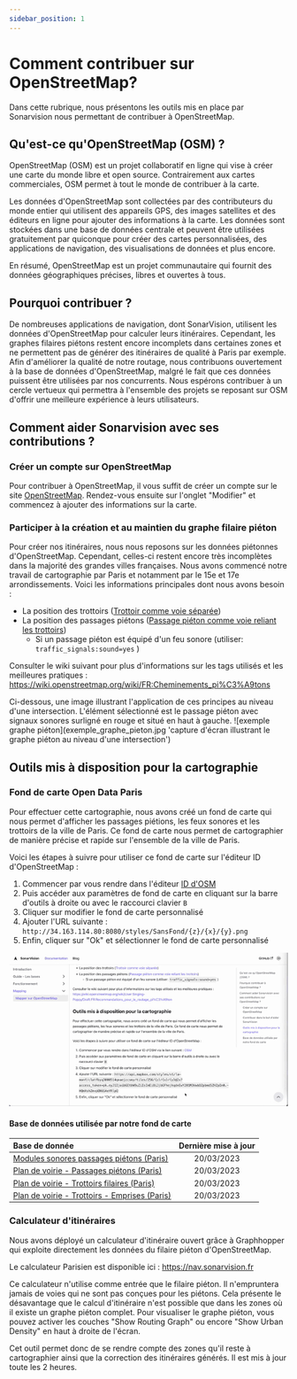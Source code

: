 ```yaml
---
sidebar_position: 1
---
```


# Comment contribuer sur OpenStreetMap?

Dans cette rubrique, nous présentons les outils mis en place par Sonarvision nous permettant de contribuer à
OpenStreetMap.

## Qu'est-ce qu'OpenStreetMap (OSM) ?

OpenStreetMap (OSM) est un projet collaboratif en ligne qui vise à créer une carte du monde libre et open source.
Contrairement aux cartes commerciales, OSM permet à tout le monde de contribuer à la carte.

Les données d'OpenStreetMap sont collectées par des contributeurs du monde entier qui utilisent des appareils GPS,
des images satellites et des éditeurs en ligne pour ajouter des informations à la carte.
Les données sont stockées dans une base de données centrale et peuvent être utilisées gratuitement
par quiconque pour créer des cartes personnalisées, des applications de navigation, des visualisations de données et
plus encore.

En résumé, OpenStreetMap est un projet communautaire qui fournit des données géographiques précises, libres et ouvertes
à tous.

## Pourquoi contribuer ?

De nombreuses applications de navigation, dont SonarVision, utilisent les données d'OpenStreetMap pour calculer leurs
itinéraires.
Cependant, les graphes filaires piétons restent encore incomplets dans certaines zones et ne permettent pas de générer
des itinéraires de qualité à Paris par exemple.
Afin d'améliorer la qualité de notre routage, nous contribuons ouvertement à la base de données d'OpenStreetMap,
malgré le fait que ces données puissent être utilisées par nos concurrents.
Nous espérons contribuer à un cercle vertueux qui permettra à l'ensemble des projets se reposant sur OSM d'offrir une
meilleure expérience à leurs utilisateurs.

## Comment aider Sonarvision avec ses contributions ?

### Créer un compte sur OpenStreetMap

Pour contribuer à OpenStreetMap, il vous suffit de créer un compte sur le
site [OpenStreetMap](https://www.openstreetmap.org/).
Rendez-vous ensuite sur l'onglet "Modifier" et commencez à ajouter des informations sur la carte.

### Participer à la création et au maintien du graphe filaire piéton

Pour créer nos itinéraires, nous nous reposons sur les données piétonnes d'OpenStreetMap. Cependant, celles-ci restent
encore très incomplètes dans la majorité des grandes villes françaises.
Nous avons commencé notre travail de cartographie par Paris et notamment par le 15e et 17e arrondissements.
Voici les informations principales dont nous avons besoin :

- La position des
  trottoirs ([Trottoir comme voie séparée](https://wiki.openstreetmap.org/wiki/FR:Cheminements_pi%C3%A9tons#Trottoir))
- La position des passages
  piétons ([Passage piéton comme voie reliant les trottoirs](https://wiki.openstreetmap.org/wiki/FR:Cheminements_pi%C3%A9tons#Passages_pi%C3%A9tons))
    - Si un passage piéton est équipé d'un feu sonore (utiliser: `traffic_signals:sound=yes` )

Consulter le wiki suivant pour plus d'informations sur les tags utilisés et les meilleures pratiques :
https://wiki.openstreetmap.org/wiki/FR:Cheminements_pi%C3%A9tons

Ci-dessous, une image illustrant l'application de ces principes au niveau d'une intersection. L'élément sélectionné est
le passage piéton avec signaux sonores surligné en rouge et situé en haut à gauche.
![exemple graphe piéton](exemple_graphe_pieton.jpg 'capture d'écran illustrant le graphe piéton au niveau d'une intersection')

## Outils mis à disposition pour la cartographie

### Fond de carte Open Data Paris

Pour effectuer cette cartographie, nous avons créé un fond de carte qui nous permet d'afficher les passages piétions,
les feux sonores et les trottoirs de la ville de Paris. Ce fond de carte nous permet de cartographier de manière précise
et rapide sur l'ensemble de la ville de Paris.

Voici les étapes à suivre pour utiliser ce fond de carte sur l'éditeur ID d'OpenStreetMap :

1. Commencer par vous rendre dans
   l'éditeur [ID d'OSM](https://www.openstreetmap.org/edit?editor=id#map=13/48.8588/2.3385)
2. Puis accéder aux paramètres de fond de carte en cliquant sur la barre d'outils à droite ou avec le raccourci
   clavier `B`
3. Cliquer sur modifier le fond de carte personnalisé
4. Ajouter l'URL
   suivante : `http://34.163.114.80:8080/styles/SansFond/{z}/{x}/{y}.png`
5. Enfin, cliquer sur "Ok" et sélectionner le fond de carte personnalisé

![gif tuyo fond de carte](Tuto_fond_de_carte.gif 'tutoriel: comment ajouter un fond de carte personalisé à ID')

#### Base de données utilisée par notre fond de carte

| Base de donnée                                                                                                                                                                                               | Dernière mise à jour |
|:-------------------------------------------------------------------------------------------------------------------------------------------------------------------------------------------------------------|:--------------------:|
| [Modules sonores passages piétons (Paris)](https://opendata.paris.fr/explore/dataset/modules-sonores-passages-pietons/information/?disjunctive.libelle_secteur&disjunctive.libelle_materiel)                 |      20/03/2023      |
| [Plan de voirie - Passages piétons (Paris)](https://opendata.paris.fr/explore/dataset/plan-de-voirie-passages-pietons/information/?disjunctive.num_pave&location=16,48.87356,2.33009&basemap=jawg.streets)   |      20/03/2023      |
| [Plan de voirie - Trottoirs filaires (Paris)](https://opendata.paris.fr/explore/dataset/plan-de-voirie-trottoirs/information/?disjunctive.num_pave&disjunctive.lib_level&disjunctive.lib_classe)             |      20/03/2023      |
| [Plan de voirie - Trottoirs - Emprises (Paris)](https://opendata.paris.fr/explore/dataset/plan-de-voirie-trottoirs-emprises/information/?disjunctive.num_pave&basemap=jawg.dark&location=20,48.8864,2.31302) |      20/03/2023      |

### Calculateur d'itinéraires

Nous avons déployé un calculateur d'itinéraire ouvert grâce à Graphhopper qui exploite directement les données du filaire piéton d'OpenStreetMap.

Le calculateur Parisien est disponible ici : https://nav.sonarvision.fr

Ce calculateur n'utilise comme entrée que le filaire piéton. Il n'empruntera jamais de voies qui ne sont pas conçues pour les piétons. Cela présente le désavantage que le calcul d'itinéraire n'est possible que dans les zones où il existe un graphe piéton complet.
Pour visualiser le graphe piéton, vous pouvez activer les couches "Show Routing Graph" ou encore "Show Urban Density" en haut à droite de l'écran.

Cet outil permet donc de se rendre compte des zones qu'il reste à cartographier ainsi que la correction des itinéraires générés. Il est mis à jour toute les 2 heures.


